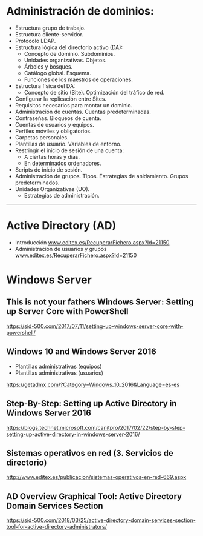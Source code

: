 # Administración de dominios:
- Estructura grupo de trabajo.
- Estructura cliente-servidor.
- Protocolo LDAP.
- Estructura lógica del directorio activo (DA):
  - Concepto de dominio. Subdominios.
  - Unidades organizativas. Objetos.
  - Árboles y bosques.
  - Catálogo global. Esquema.
  - Funciones de los maestros de operaciones.
- Estructura física del DA:
  - Concepto de sitio (Site). Optimización del tráfico de red.
- Configurar la replicación entre Sites.
- Requisitos necesarios para montar un dominio.
- Administración de cuentas. Cuentas predeterminadas.
- Contraseñas. Bloqueos de cuenta.
- Cuentas de usuarios y equipos.
- Perfiles móviles y obligatorios.
- Carpetas personales.
- Plantillas de usuario. Variables de entorno.
- Restringir el inicio de sesión de una cuenta:
  - A ciertas horas y días.
  - En determinados ordenadores.
- Scripts de inicio de sesión.
- Administración de grupos. Tipos. Estrategias de anidamiento. Grupos predeterminados.
- Unidades Organizativas (UO).
  - Estrategias de administración.
  
------------------------

# Active Directory (AD)
- Introducción www.editex.es/RecuperarFichero.aspx?Id=21150
- Administración de usuarios y grupos www.editex.es/RecuperarFichero.aspx?Id=21150

# Windows Server
## This is not your fathers Windows Server: Setting up Server Core with PowerShell
https://sid-500.com/2017/07/11/setting-up-windows-server-core-with-powershell/

## Windows 10 and Windows Server 2016
- Plantillas administrativas (equipos)
- Plantillas administrativas (usuarios)

https://getadmx.com/?Category=Windows_10_2016&Language=es-es

## Step-By-Step: Setting up Active Directory in Windows Server 2016
https://blogs.technet.microsoft.com/canitpro/2017/02/22/step-by-step-setting-up-active-directory-in-windows-server-2016/

## Sistemas operativos en red (3. Servicios de directorio)
http://www.editex.es/publicacion/sistemas-operativos-en-red-669.aspx

## AD Overview Graphical Tool: Active Directory Domain Services Section
https://sid-500.com/2018/03/25/active-directory-domain-services-section-tool-for-active-directory-administrators/
